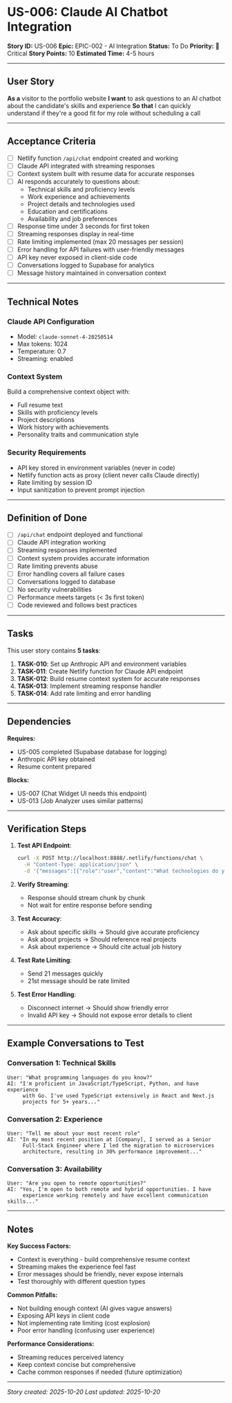 # US-006: Claude AI Chatbot Integration

**Story ID:** US-006
**Epic:** EPIC-002 - AI Integration
**Status:** To Do
**Priority:** 🔴 Critical
**Story Points:** 10
**Estimated Time:** 4-5 hours

---

## User Story

**As a** visitor to the portfolio website
**I want** to ask questions to an AI chatbot about the candidate's skills and experience
**So that** I can quickly understand if they're a good fit for my role without scheduling a call

---

## Acceptance Criteria

- [ ] Netlify function `/api/chat` endpoint created and working
- [ ] Claude API integrated with streaming responses
- [ ] Context system built with resume data for accurate responses
- [ ] AI responds accurately to questions about:
  - Technical skills and proficiency levels
  - Work experience and achievements
  - Project details and technologies used
  - Education and certifications
  - Availability and job preferences
- [ ] Response time under 3 seconds for first token
- [ ] Streaming responses display in real-time
- [ ] Rate limiting implemented (max 20 messages per session)
- [ ] Error handling for API failures with user-friendly messages
- [ ] API key never exposed in client-side code
- [ ] Conversations logged to Supabase for analytics
- [ ] Message history maintained in conversation context

---

## Technical Notes

### Claude API Configuration
- Model: `claude-sonnet-4-20250514`
- Max tokens: 1024
- Temperature: 0.7
- Streaming: enabled

### Context System
Build a comprehensive context object with:
- Full resume text
- Skills with proficiency levels
- Project descriptions
- Work history with achievements
- Personality traits and communication style

### Security Requirements
- API key stored in environment variables (never in code)
- Netlify function acts as proxy (client never calls Claude directly)
- Rate limiting by session ID
- Input sanitization to prevent prompt injection

---

## Definition of Done

- [ ] `/api/chat` endpoint deployed and functional
- [ ] Claude API integration working
- [ ] Streaming responses implemented
- [ ] Context system provides accurate information
- [ ] Rate limiting prevents abuse
- [ ] Error handling covers all failure cases
- [ ] Conversations logged to database
- [ ] No security vulnerabilities
- [ ] Performance meets targets (< 3s first token)
- [ ] Code reviewed and follows best practices

---

## Tasks

This user story contains **5 tasks**:

1. **TASK-010**: Set up Anthropic API and environment variables
2. **TASK-011**: Create Netlify function for Claude API endpoint
3. **TASK-012**: Build resume context system for accurate responses
4. **TASK-013**: Implement streaming response handler
5. **TASK-014**: Add rate limiting and error handling

---

## Dependencies

**Requires:**
- US-005 completed (Supabase database for logging)
- Anthropic API key obtained
- Resume content prepared

**Blocks:**
- US-007 (Chat Widget UI needs this endpoint)
- US-013 (Job Analyzer uses similar patterns)

---

## Verification Steps

1. **Test API Endpoint**:
   ```bash
   curl -X POST http://localhost:8888/.netlify/functions/chat \
     -H "Content-Type: application/json" \
     -d '{"messages":[{"role":"user","content":"What technologies do you know?"}]}'
   ```

2. **Verify Streaming**:
   - Response should stream chunk by chunk
   - Not wait for entire response before sending

3. **Test Accuracy**:
   - Ask about specific skills → Should give accurate proficiency
   - Ask about projects → Should reference real projects
   - Ask about experience → Should cite actual job history

4. **Test Rate Limiting**:
   - Send 21 messages quickly
   - 21st message should be rate limited

5. **Test Error Handling**:
   - Disconnect internet → Should show friendly error
   - Invalid API key → Should not expose error details to client

---

## Example Conversations to Test

### Conversation 1: Technical Skills
```
User: "What programming languages do you know?"
AI: "I'm proficient in JavaScript/TypeScript, Python, and have experience
     with Go. I've used TypeScript extensively in React and Next.js
     projects for 5+ years..."
```

### Conversation 2: Experience
```
User: "Tell me about your most recent role"
AI: "In my most recent position at [Company], I served as a Senior
     Full-Stack Engineer where I led the migration to microservices
     architecture, resulting in 30% performance improvement..."
```

### Conversation 3: Availability
```
User: "Are you open to remote opportunities?"
AI: "Yes, I'm open to both remote and hybrid opportunities. I have
     experience working remotely and have excellent communication skills..."
```

---

## Notes

**Key Success Factors:**
- Context is everything - build comprehensive resume context
- Streaming makes the experience feel fast
- Error messages should be friendly, never expose internals
- Test thoroughly with different question types

**Common Pitfalls:**
- Not building enough context (AI gives vague answers)
- Exposing API keys in client code
- Not implementing rate limiting (cost explosion)
- Poor error handling (confusing user experience)

**Performance Considerations:**
- Streaming reduces perceived latency
- Keep context concise but comprehensive
- Cache common responses if needed (future optimization)

---

*Story created: 2025-10-20*
*Last updated: 2025-10-20*
